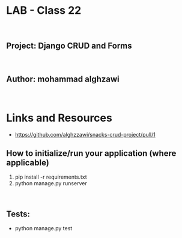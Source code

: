 # LAB - Class 22

<br>

## Project: Django CRUD and Forms

<br>

## Author: mohammad alghzawi

<br>

# Links and Resources
* https://github.com/alghzzawi/snacks-crud-project/pull/1

## How to initialize/run your application (where applicable)

1. pip install -r requirements.txt
2. python manage.py runserver

<br>

## Tests:

- python manage.py test
